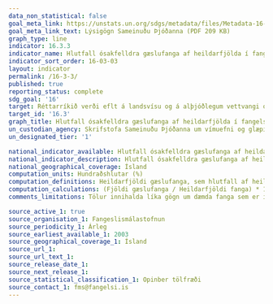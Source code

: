 ```yaml
---
data_non_statistical: false
goal_meta_link: https://unstats.un.org/sdgs/metadata/files/Metadata-16-03-02.pdf
goal_meta_link_text: Lýsigögn Sameinuðu Þjóðanna (PDF 209 KB)
graph_type: line
indicator: 16.3.3
indicator_name: Hlutfall ósakfelldra gæslufanga af heildarfjölda í fangelsum.
indicator_sort_order: 16-03-03
layout: indicator
permalink: /16-3-3/
published: true
reporting_status: complete
sdg_goal: '16'
target: Réttarríkið verði eflt á landsvísu og á alþjóðlegum vettvangi og tryggt verði jafnt aðgengi allra að réttarkerfinu.
target_id: '16.3'
graph_title: Hlutfall ósakfelldra gæslufanga af heildarfjölda í fangelsum.
un_custodian_agency: Skrifstofa Sameinuðu Þjóðanna um vímuefni og glæpi (UNODC)
un_designated_tier: '1'

national_indicator_available: Hlutfall ósakfelldra gæslufanga af heildarfjölda í fangelsum.
national_indicator_description: Hlutfall ósakfelldra gæslufanga af heildarfjölda í fangelsum.
national_geographical_coverage: Ísland
computation_units: Hundraðshlutar (%)
computation_definitions: Heildarfjöldi gæslufanga, sem hlutfall af heildarfjölda fanga á ákveðnu tímabili
computation_calculations: (Fjöldi gæslufanga / Heildarfjöldi fanga) * 100
comments_limitations: Tölur innihalda líka gögn um dæmda fanga sem er í gæslu meðan á áfrýjunarfresti stendur. Gögn fylgja forskrift Sameinuðu Þjóðanna fyrir þennan mælikvarða. Þessi mælikvarði var fundinn í samstarfi við sérfræðinga í málefninu.

source_active_1: true
source_organisation_1: Fangeslismálastofnun
source_periodicity_1: Árleg
source_earliest_available_1: 2003
source_geographical_coverage_1: Ísland
source_url_1:
source_url_text_1: 
source_release_date_1: 
source_next_release_1: 
source_statistical_classification_1: Opinber tölfræði
source_contact_1: fms@fangelsi.is
---
```


